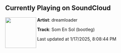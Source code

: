 ## Currently Playing on SoundCloud

[<img align="left" width="100" src="https://i1.sndcdn.com/artworks-Xdh7ZvyGTw09I7nE-ymsBBQ-t500x500.jpg">](https://soundcloud.com/dreamloader/som-en-sol?in=saxurn/sets/sim-pin)

**Artist**: dreamloader 

**Track**: Som En Sol (bootleg)

Last updated at 1/17/2025, 8:08:44 PM
